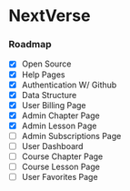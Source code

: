 # NextVerse

### Roadmap
- [x] Open Source 
- [x] Help Pages
- [x] Authentication W/ Github
- [x] Data Structure
- [x] User Billing Page
- [x] Admin Chapter Page
- [x] Admin Lesson Page
- [ ] Admin Subscriptions Page
- [ ] User Dashboard
- [ ] Course Chapter Page
- [ ] Course Lesson Page
- [ ] User Favorites Page